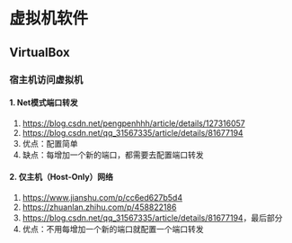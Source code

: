 # 虚拟机软件

## VirtualBox

### 宿主机访问虚拟机

#### 1. Net模式端口转发
1. <https://blog.csdn.net/pengpenhhh/article/details/127316057>
2. <https://blog.csdn.net/qq_31567335/article/details/81677194>
3. 优点：配置简单
4. 缺点：每增加一个新的端口，都需要去配置端口转发

#### 2. 仅主机（Host-Only）网络
1. <https://www.jianshu.com/p/cc6ed627b5d4>
2. <https://zhuanlan.zhihu.com/p/458822186>
3. <https://blog.csdn.net/qq_31567335/article/details/81677194>，最后部分
4. 优点：不用每增加一个新的端口就配置一个端口转发
